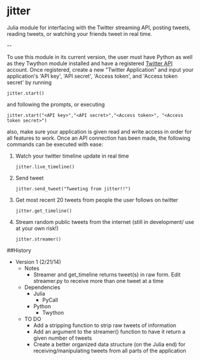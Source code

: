 jitter
======

Julia module for interfacing with the Twitter streaming API, posting tweets, reading tweets, or watching your friends tweet in real time.

--

To use this module in its current version, the user must have Python as well as they Twython module installed and have a registered [Twitter API](http://dev.twitter.com) account. Once registered, create a new "Twitter Application" and input your application's 'API key', 'API secret', 'Access token', and 'Access token secret' by running

    jitter.start()

and following the prompts, or executing

    jitter.start("<API key>","<API secret>","<Access token>", "<Access token secret>")

also, make sure your application is given read and write access in order for all features to work. Once an API connection has been made, the following commands can be executed with ease:

1. Watch your twitter timeline update in real time
 
    ```
    jitter.live_timeline()
    ```
    
2. Send tweet

    ```
    jitter.send_tweet("Tweeting from jitter!!")
    ```
    
3. Get most recent 20 tweets from people the user follows on twitter

    ```
    jitter.get_timeline()
    ```

4. Stream random public tweets from the internet (still in development/ use at your own risk!)

    ```
    jitter.streamer() 
    ```

##History
* Version 1 (2/21/14)
    * Notes
        * Streamer and get_timeline returns tweet(s) in raw form. Edit streamer.py to receive more than one tweet at a time
    * Dependencies
        * Julia
            * PyCall
        * Python
            * Twython
    * TO DO
        * Add a stripping function to strip raw tweets of information
        * Add an argument to the streamer() function to have it return a given number of tweets
        * Create a better organized data structure (on the Julia end) for receiving/manipulating tweets from all parts of the application

